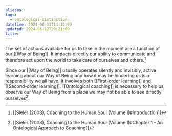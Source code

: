 ```yaml
---
aliases: 
tags:
  - ontological-distinction
datetime: 2024-06-11T14:12:09
updated: 2024-06-12T20:21:00
title: 
---
```

The set of actions available for us to take in the moment are a function of our [[Way of Being]]. It impacts directly our ability to communicate and therefore act upon the world to take care of ourselves and others.[^1] 

Since our [[Way of Being]] usually operates silently and invisibly, active learning about our Way of Being and how it may be hindering us is a responsibility we all have. It involves both [[First-order learning]] and [[Second-order learning]]. [[Ontological coaching]] is necessary to help us observe our Way of Being from a place we may not be able to see directly ourselves[^2].

[^1]: [[Sieler (2003), Coaching to the Human Soul (Volume I)#Introduction]]
[^2]: [[Sieler (2003), Coaching to the Human Soul (Volume I)#Chapter 1 - An Ontological Approach to Coaching]]